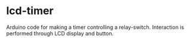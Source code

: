 # lcd-timer
Arduino code for making a timer controlling a relay-switch.
Interaction is performed through LCD display and button.

